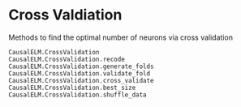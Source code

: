 # Cross Valdiation
Methods to find the optimal number of neurons via cross validation

```@docs
CausalELM.CrossValidation
CausalELM.CrossValidation.recode
CausalELM.CrossValidation.generate_folds
CausalELM.CrossValidation.validate_fold
CausalELM.CrossValidation.cross_validate
CausalELM.CrossValidation.best_size
CausalELM.CrossValidation.shuffle_data
```